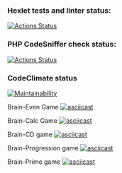 ### Hexlet tests and linter status:
[![Actions Status](https://github.com/aktm1982/php-project-lvl1/workflows/hexlet-check/badge.svg)](https://github.com/aktm1982/php-project-lvl1/actions)

### PHP CodeSniffer check status:
[![Actions Status](https://github.com/aktm1982/php-project-lvl1/workflows/phpcs-check/badge.svg)](https://github.com/aktm1982/php-project-lvl1/actions)

### CodeClimate status
[![Maintainability](https://api.codeclimate.com/v1/badges/a99a88d28ad37a79dbf6/maintainability)](https://codeclimate.com/github/codeclimate/codeclimate/maintainability)

Brain-Even Game
[![asciicast](https://asciinema.org/a/VPBhKxF6TZH0cYEZXWssdnq9Z.png)](https://asciinema.org/a/VPBhKxF6TZH0cYEZXWssdnq9Z)

Brain-Calc Game
[![asciicast](https://asciinema.org/a/yk1ZmRRWWJyDEDWL0JdFC8aBg.png)](https://asciinema.org/a/yk1ZmRRWWJyDEDWL0JdFC8aBg)

Brain-CD game
[![asciicast](https://asciinema.org/a/y4gCCQXtJWKxfbt1oGpuzm8mC.png)](https://asciinema.org/a/y4gCCQXtJWKxfbt1oGpuzm8mC)

Brain-Progression game
[![asciicast](https://https://asciinema.org/a/588SvwAGagXWvXLqYptZ8Jvi4.png)](https://asciinema.org/a/588SvwAGagXWvXLqYptZ8Jvi4)

Brain-Prime game
[![asciicast](https://https://asciinema.org/a/uchDOLkR9RL7wLXddCjG3IObT.png)](https://asciinema.org/a/uchDOLkR9RL7wLXddCjG3IObT)
